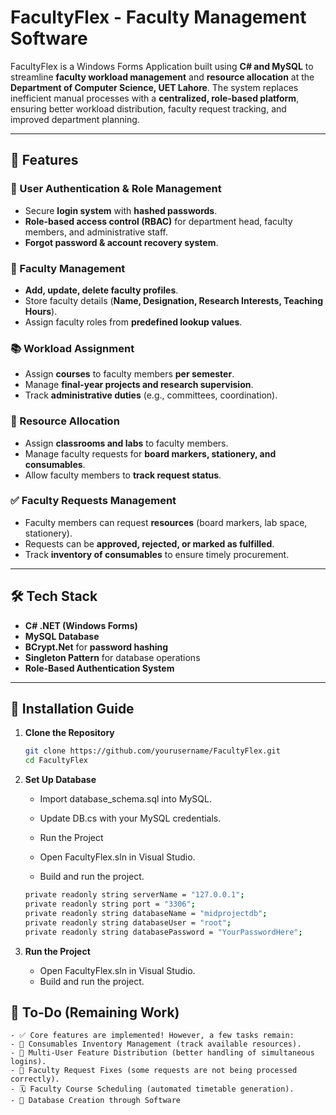 # FacultyFlex - Faculty Management Software

FacultyFlex is a Windows Forms Application built using **C# and MySQL** to streamline **faculty workload management** and **resource allocation** at the **Department of Computer Science, UET Lahore**. The system replaces inefficient manual processes with a **centralized, role-based platform**, ensuring better workload distribution, faculty request tracking, and improved department planning.

---

## 📌 Features

### 🔐 User Authentication & Role Management
- Secure **login system** with **hashed passwords**.
- **Role-based access control (RBAC)** for department head, faculty members, and administrative staff.
- **Forgot password & account recovery system**.

### 🏫 Faculty Management
- **Add, update, delete faculty profiles**.
- Store faculty details (**Name, Designation, Research Interests, Teaching Hours**).
- Assign faculty roles from **predefined lookup values**.

### 📚 Workload Assignment
- Assign **courses** to faculty members **per semester**.
- Manage **final-year projects and research supervision**.
- Track **administrative duties** (e.g., committees, coordination).

### 🏢 Resource Allocation
- Assign **classrooms and labs** to faculty members.
- Manage faculty requests for **board markers, stationery, and consumables**.
- Allow faculty members to **track request status**.

### ✅ Faculty Requests Management
- Faculty members can request **resources** (board markers, lab space, stationery).
- Requests can be **approved, rejected, or marked as fulfilled**.
- Track **inventory of consumables** to ensure timely procurement.

---

## 🛠️ Tech Stack
- **C# .NET (Windows Forms)**
- **MySQL Database**
- **BCrypt.Net** for **password hashing**
- **Singleton Pattern** for database operations
- **Role-Based Authentication System**

---

## 🚀 Installation Guide

1. **Clone the Repository**  
   ```sh
   git clone https://github.com/yourusername/FacultyFlex.git
   cd FacultyFlex

2. **Set Up Database**
    - Import database_schema.sql into MySQL.
    - Update DB.cs with your MySQL credentials.
    - Run the Project

    - Open FacultyFlex.sln in Visual Studio.
    - Build and run the project.

    ```sh
    private readonly string serverName = "127.0.0.1";
    private readonly string port = "3306"; 
    private readonly string databaseName = "midprojectdb";
    private readonly string databaseUser = "root";
    private readonly string databasePassword = "YourPasswordHere";

3. **Run the Project**
    - Open FacultyFlex.sln in Visual Studio.
    - Build and run the project.


## 📝 To-Do (Remaining Work)

    - ✅ Core features are implemented! However, a few tasks remain:
    - 🛒 Consumables Inventory Management (track available resources).
    - 👥 Multi-User Feature Distribution (better handling of simultaneous logins).
    - 📜 Faculty Request Fixes (some requests are not being processed correctly).
    - 🗓️ Faculty Course Scheduling (automated timetable generation).
    - 📜 Database Creation through Software